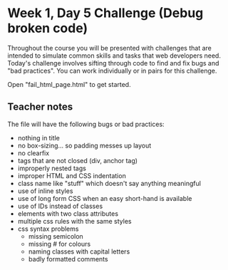 # Week 1, Day 5 Challenge (Debug broken code)

Throughout the course you will be presented with challenges that are intended to simulate common skills and tasks that web developers need. Today's challenge involves sifting through code to find and fix bugs and "bad practices". You can work individually or in pairs for this challenge.

Open "fail_html_page.html" to get started.


## Teacher notes
The file will have the following bugs or bad practices:

- nothing in title
- no box-sizing… so padding messes up layout
- no clearfix
- tags that are not closed (div, anchor tag)
- improperly nested tags
- improper HTML and CSS indentation
- class name like "stuff" which doesn't say anything meaningful
- use of inline styles
- use of long form CSS when an easy short-hand is available
- use of IDs instead of classes
- elements with two class attributes
- multiple css rules with the same styles
- css syntax problems
	* missing semicolon
	* missing # for colours
	* naming classes with capital letters
	* badly formatted comments